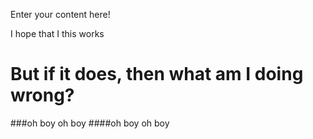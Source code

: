 Enter your content here!

<p>I hope that I this works</p>

<h1>But if it does, then what am I doing wrong?</h1>
###oh boy oh boy
####oh boy oh boy